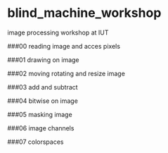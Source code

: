 # blind_machine_workshop
image processing workshop at IUT

###00
reading image and acces pixels


###01
drawing on image

###02
moving rotating and resize image

###03
add and subtract

###04
bitwise on image

###05
masking image

###06 
image channels

###07
colorspaces
